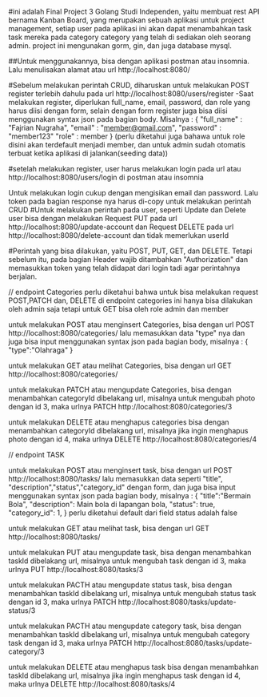 #ini adalah Final Project 3 Golang Studi Independen, yaitu membuat rest API bernama Kanban Board, yang merupakan sebuah aplikasi untuk project management, setiap user pada aplikasi ini akan dapat menambahkan task task mereka pada category category yang telah di sediakan oleh seorang admin. project ini mengunakan gorm, gin, dan juga database mysql.

##Untuk menggunakannya, bisa dengan aplikasi postman atau insomnia. Lalu menulisakan alamat atau url http://localhost:8080/

#Sebelum melakukan perintah CRUD, diharuskan untuk melakukan POST register terlebih dahulu pada url http://localhost:8080/users/register
-Saat melakukan register, diperlukan full_name, email, password, dan role yang harus diisi dengan form,
selain dengan form register juga bisa diisi menggunakan syntax json pada bagian body. Misalnya : 
{ 
    "full_name" : "Fajrian Nugraha", 
    "email" : "member@gmail.com", 
    "password" : "member123" 
    "role" : member
}
(perlu diketahui juga bahawa untuk role disini akan terdefault menjadi member, dan untuk admin sudah otomatis terbuat ketika aplikasi di jalankan(seeding data))

#setelah melakukan register, user harus melakukan login pada url atau http://localhost:8080/users/login di postman atau insomnia 

Untuk melakukan login cukup dengan mengisikan email dan password. Lalu token pada bagian response nya harus di-copy untuk melakukan perintah CRUD
#Untuk melakukan perintah pada user, seperti Update dan Delete user bisa dengan melakukan Request PUT pada url http://localhost:8080/update-account
dan Request DELETE pada url http://localhost:8080/delete-account dan tidak memerlukan userId

#Perintah yang bisa dilakukan, yaitu POST, PUT, GET, dan DELETE. Tetapi sebelum itu, pada bagian Header wajib ditambahkan "Authorization" dan memasukkan token yang telah didapat dari login tadi agar perintahnya berjalan.

// endpoint Categories
perlu diketahui bahwa untuk bisa melakukan request POST,PATCH dan, DELETE di endpoint categories ini hanya bisa dilakukan oleh admin saja tetapi untuk GET bisa oleh role admin dan member

untuk melakukan POST atau menginsert Categories, bisa dengan url POST http://localhost:8080/categories/ lalu memasukkan data "type" nya
dan juga bisa input menggunakan syntax json pada bagian body, misalnya : 
{
    "type":"Olahraga"
}

untuk melakukan GET atau melihat Categories, bisa dengan url GET http://localhost:8080/categories/

untuk melakukan PATCH atau mengupdate Categories, bisa dengan menambahkan categoryId dibelakang url, misalnya untuk mengubah photo dengan id 3, maka urlnya PATCH http://localhost:8080/categories/3

untuk melakukan DELETE atau menghapus categories bisa dengan menambahkan categoryId dibelakang url, misalnya jika ingin menghapus photo dengan id 4, maka urlnya DELETE http://localhost:8080/categories/4


// endpoint TASK

untuk melakukan POST atau menginsert task, bisa dengan url POST http://localhost:8080/tasks/ lalu memasukkan data seperti "title", "description","status","category_id" dengan form, 
dan juga bisa input menggunakan syntax json pada bagian body, misalnya : 
{
    "title":"Bermain Bola", 
    "description": Main bola di lapangan bola, 
    "status": true, 
    "category_id": 1, 
}
perlu diketahui default dari field status adalah false

untuk melakukan GET atau melihat task, bisa dengan url GET http://localhost:8080/tasks/

untuk melakukan PUT atau mengupdate task, bisa dengan menambahkan taskId dibelakang url, misalnya untuk mengubah task dengan id 3, maka urlnya PUT http://localhost:8080/tasks/3

untuk melakukan PACTH atau mengupdate status task, bisa dengan menambahkan taskId dibelakang url, misalnya untuk mengubah status task dengan id 3, maka urlnya PATCH http://localhost:8080/tasks/update-status/3

untuk melakukan PACTH atau mengupdate category task, bisa dengan menambahkan taskId dibelakang url, misalnya untuk mengubah category task dengan id 3, maka urlnya PATCH http://localhost:8080/tasks/update-category/3

untuk melakukan DELETE atau menghapus task bisa dengan menambahkan taskId dibelakang url, misalnya jika ingin menghapus task dengan id 4, maka urlnya DELETE http://localhost:8080/tasks/4
